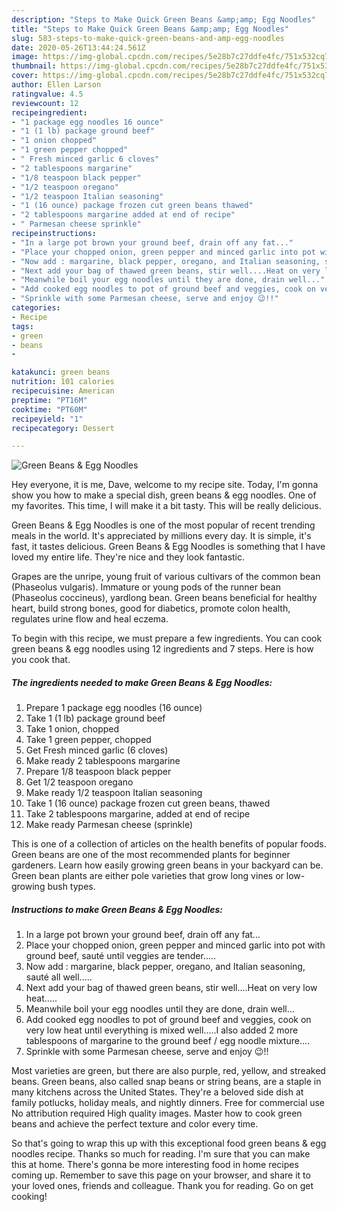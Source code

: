 ```yaml
---
description: "Steps to Make Quick Green Beans &amp;amp; Egg Noodles"
title: "Steps to Make Quick Green Beans &amp;amp; Egg Noodles"
slug: 583-steps-to-make-quick-green-beans-and-amp-egg-noodles
date: 2020-05-26T13:44:24.561Z
image: https://img-global.cpcdn.com/recipes/5e28b7c27ddfe4fc/751x532cq70/green-beans-egg-noodles-recipe-main-photo.jpg
thumbnail: https://img-global.cpcdn.com/recipes/5e28b7c27ddfe4fc/751x532cq70/green-beans-egg-noodles-recipe-main-photo.jpg
cover: https://img-global.cpcdn.com/recipes/5e28b7c27ddfe4fc/751x532cq70/green-beans-egg-noodles-recipe-main-photo.jpg
author: Ellen Larson
ratingvalue: 4.5
reviewcount: 12
recipeingredient:
- "1 package egg noodles 16 ounce"
- "1 (1 lb) package ground beef"
- "1 onion chopped"
- "1 green pepper chopped"
- " Fresh minced garlic 6 cloves"
- "2 tablespoons margarine"
- "1/8 teaspoon black pepper"
- "1/2 teaspoon oregano"
- "1/2 teaspoon Italian seasoning"
- "1 (16 ounce) package frozen cut green beans thawed"
- "2 tablespoons margarine added at end of recipe"
- " Parmesan cheese sprinkle"
recipeinstructions:
- "In a large pot brown your ground beef, drain off any fat..."
- "Place your chopped onion, green pepper and minced garlic into pot with ground beef, sauté until veggies are tender....."
- "Now add : margarine, black pepper, oregano, and Italian seasoning, sauté all well....."
- "Next add your bag of thawed green beans, stir well....Heat on very low heat....."
- "Meanwhile boil your egg noodles until they are done, drain well..."
- "Add cooked egg noodles to pot of ground beef and veggies, cook on very low heat until everything is mixed well.....I also added 2 more tablespoons of margarine to the ground beef / egg noodle mixture...."
- "Sprinkle with some Parmesan cheese, serve and enjoy 😉!!"
categories:
- Recipe
tags:
- green
- beans
- 

katakunci: green beans  
nutrition: 101 calories
recipecuisine: American
preptime: "PT16M"
cooktime: "PT60M"
recipeyield: "1"
recipecategory: Dessert

---
```



![Green Beans &amp; Egg Noodles](https://img-global.cpcdn.com/recipes/5e28b7c27ddfe4fc/751x532cq70/green-beans-egg-noodles-recipe-main-photo.jpg)

Hey everyone, it is me, Dave, welcome to my recipe site. Today, I'm gonna show you how to make a special dish, green beans &amp; egg noodles. One of my favorites. This time, I will make it a bit tasty. This will be really delicious.

Green Beans &amp; Egg Noodles is one of the most popular of recent trending meals in the world. It's appreciated by millions every day. It is simple, it's fast, it tastes delicious. Green Beans &amp; Egg Noodles is something that I have loved my entire life. They're nice and they look fantastic.

Grapes are the unripe, young fruit of various cultivars of the common bean (Phaseolus vulgaris). Immature or young pods of the runner bean (Phaseolus coccineus), yardlong bean. Green beans beneficial for healthy heart, build strong bones, good for diabetics, promote colon health, regulates urine flow and heal eczema.


To begin with this recipe, we must prepare a few ingredients. You can cook green beans &amp; egg noodles using 12 ingredients and 7 steps. Here is how you cook that.

<!--inarticleads1-->

##### The ingredients needed to make Green Beans &amp; Egg Noodles:

1. Prepare 1 package egg noodles (16 ounce)
1. Take 1 (1 lb) package ground beef
1. Take 1 onion, chopped
1. Take 1 green pepper, chopped
1. Get  Fresh minced garlic (6 cloves)
1. Make ready 2 tablespoons margarine
1. Prepare 1/8 teaspoon black pepper
1. Get 1/2 teaspoon oregano
1. Make ready 1/2 teaspoon Italian seasoning
1. Take 1 (16 ounce) package frozen cut green beans, thawed
1. Take 2 tablespoons margarine, added at end of recipe
1. Make ready  Parmesan cheese (sprinkle)


This is one of a collection of articles on the health benefits of popular foods. Green beans are one of the most recommended plants for beginner gardeners. Learn how easily growing green beans in your backyard can be. Green bean plants are either pole varieties that grow long vines or low-growing bush types. 

<!--inarticleads2-->

##### Instructions to make Green Beans &amp; Egg Noodles:

1. In a large pot brown your ground beef, drain off any fat...
1. Place your chopped onion, green pepper and minced garlic into pot with ground beef, sauté until veggies are tender.....
1. Now add : margarine, black pepper, oregano, and Italian seasoning, sauté all well.....
1. Next add your bag of thawed green beans, stir well....Heat on very low heat.....
1. Meanwhile boil your egg noodles until they are done, drain well...
1. Add cooked egg noodles to pot of ground beef and veggies, cook on very low heat until everything is mixed well.....I also added 2 more tablespoons of margarine to the ground beef / egg noodle mixture....
1. Sprinkle with some Parmesan cheese, serve and enjoy 😉!!


Most varieties are green, but there are also purple, red, yellow, and streaked beans. Green beans, also called snap beans or string beans, are a staple in many kitchens across the United States. They&#39;re a beloved side dish at family potlucks, holiday meals, and nightly dinners. Free for commercial use No attribution required High quality images. Master how to cook green beans and achieve the perfect texture and color every time. 

So that's going to wrap this up with this exceptional food green beans &amp; egg noodles recipe. Thanks so much for reading. I'm sure that you can make this at home. There's gonna be more interesting food in home recipes coming up. Remember to save this page on your browser, and share it to your loved ones, friends and colleague. Thank you for reading. Go on get cooking!
